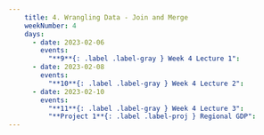 ```yaml
---
    title: 4. Wrangling Data - Join and Merge
    weekNumber: 4
    days:
      - date: 2023-02-06
        events:
          "**9**{: .label .label-gray } Week 4 Lecture 1":
      - date: 2023-02-08
        events:
          "**10**{: .label .label-gray } Week 4 Lecture 2":
      - date: 2023-02-10
        events:
          "**11**{: .label .label-gray } Week 4 Lecture 3":
          "**Project 1**{: .label .label-proj } Regional GDP":         
---
```

